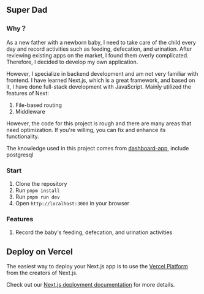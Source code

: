 ## Super Dad

### Why？
As a new father with a newborn baby, I need to take care of the child every day and record activities such as feeding, defecation, and urination. After reviewing existing apps on the market, I found them overly complicated. Therefore, I decided to develop my own application.


However, I specialize in backend development and am not very familiar with frontend. I have learned Next.js, which is a great framework, and based on it, I have done full-stack development with JavaScript.
Mainly utilized the features of Next:
1. File-based routing
2. Middleware
   
However, the code for this project is rough and there are many areas that need optimization. If you're willing, you can fix and enhance its functionality.



The knowledge used in this project comes from [dashboard-app](https://nextjs.org/learn/dashboard-app.), include postgresql

### Start
1. Clone the repository
2. Run `pnpm install`
3. Run `pnpm run dev`
4. Open `http://localhost:3000` in your browser

### Features
1. Record the baby's feeding, defecation, and urination activities


## Deploy on Vercel

The easiest way to deploy your Next.js app is to use the [Vercel Platform](https://vercel.com/new?utm_medium=default-template&filter=next.js&utm_source=create-next-app&utm_campaign=create-next-app-readme) from the creators of Next.js.

Check out our [Next.js deployment documentation](https://nextjs.org/docs/app/building-your-application/deploying) for more details.
